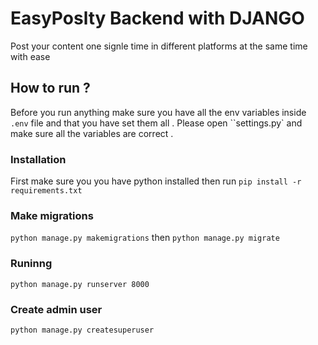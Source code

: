 # EasyPoslty Backend with DJANGO
Post your content one signle time in different platforms at the same time with ease

## How to run ?

Before you run anything make sure you have all the env variables inside `.env` file and that you have set them all .
Please open ``settings.py` and make sure all the variables are correct .

### Installation
First make sure you you have python installed then run
`pip install -r requirements.txt`

### Make migrations
`python manage.py makemigrations`
then
`python manage.py migrate`

### Runinng

`python manage.py runserver 8000`

### Create admin user 
`python manage.py createsuperuser`